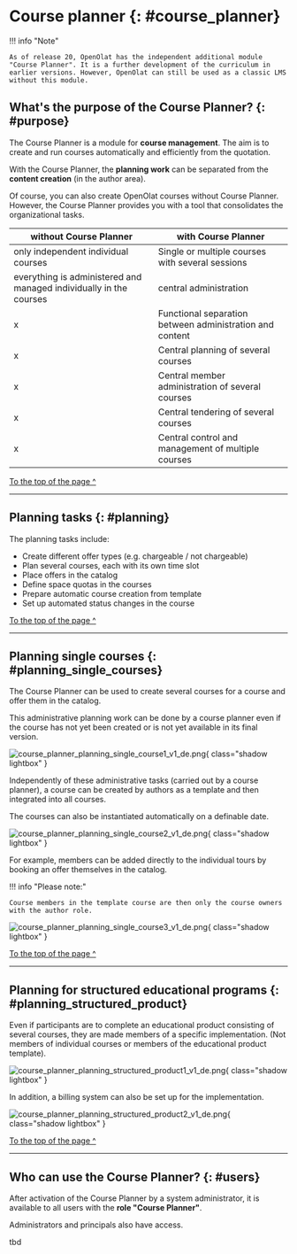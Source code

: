 # Course planner {: #course_planner}


!!! info "Note"

    As of release 20, OpenOlat has the independent additional module "Course Planner". It is a further development of the curriculum in earlier versions. However, OpenOlat can still be used as a classic LMS without this module.


## What's the purpose of the Course Planner? {: #purpose}

The Course Planner is a module for **course management**. The aim is to create and run courses automatically and efficiently from the quotation.

With the Course Planner, the **planning work** can be separated from the **content creation** (in the author area).

Of course, you can also create OpenOlat courses without Course Planner. However, the Course Planner provides you with a tool that consolidates the organizational tasks.


| without Course Planner              | with Course Planner                                        |
| -------------------------------- | --------------------------------------------------------- |
| only independent individual courses | Single or multiple courses with several sessions   |
| everything is administered and managed individually in the courses | central administration |
| x                                | Functional separation between administration and content   |
| x                                | Central planning of several courses                          |
| x                                | Central member administration of several courses              |
| x                                | Central tendering of several courses                    |
| x                                | Central control and management of multiple courses          |


[To the top of the page ^](#course_planner)

---


## Planning tasks {: #planning}

The planning tasks include:

- Create different offer types (e.g. chargeable / not chargeable)
- Plan several courses, each with its own time slot
- Place offers in the catalog
- Define space quotas in the courses
- Prepare automatic course creation from template
- Set up automated status changes in the course

[To the top of the page ^](#course_planner)

---


## Planning single courses {: #planning_single_courses}

The Course Planner can be used to create several courses for a course and offer them in the catalog.

This administrative planning work can be done by a course planner even if the course has not yet been created or is not yet available in its final version.

![course_planner_planning_single_course1_v1_de.png](assets/course_planner_planning_single_course1_v1_de.png){ class="shadow lightbox" } 

Independently of these administrative tasks (carried out by a course planner), a course can be created by authors as a template and then integrated into all courses.

The courses can also be instantiated automatically on a definable date.

![course_planner_planning_single_course2_v1_de.png](assets/course_planner_planning_single_course2_v1_de.png){ class="shadow lightbox" } 

For example, members can be added directly to the individual tours by booking an offer themselves in the catalog.

!!! info "Please note:"

    Course members in the template course are then only the course owners with the author role.

![course_planner_planning_single_course3_v1_de.png](assets/course_planner_planning_single_course3_v1_de.png){ class="shadow lightbox" } 

[To the top of the page ^](#course_planner)

---


## Planning for structured educational programs {: #planning_structured_product}

Even if participants are to complete an educational product consisting of several courses, they are made members of a specific implementation. (Not members of individual courses or members of the educational product template).

![course_planner_planning_structured_product1_v1_de.png](assets/course_planner_planning_structured_product1_v1_de.png){ class="shadow lightbox" } 

In addition, a billing system can also be set up for the implementation.

![course_planner_planning_structured_product2_v1_de.png](assets/course_planner_planning_structured_product2_v1_de.png){ class="shadow lightbox" }  

[To the top of the page ^](#course_planner)

---

## Who can use the Course Planner? {: #users}

After activation of the Course Planner by a system administrator, it is available to all users with the **role "Course Planner"**.

Administrators and principals also have access.


tbd




